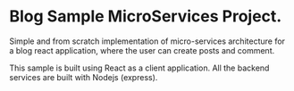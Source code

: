 # Blog Sample MicroServices Project.
Simple and from scratch implementation of micro-services architecture for a blog react application, where the user can create posts and comment.

This sample is built using React as a client application. All the backend services are built with Nodejs (express).
